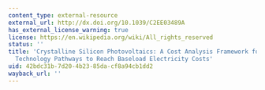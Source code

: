 ```yaml
---
content_type: external-resource
external_url: http://dx.doi.org/10.1039/C2EE03489A
has_external_license_warning: true
license: https://en.wikipedia.org/wiki/All_rights_reserved
status: ''
title: 'Crystalline Silicon Photovoltaics: A Cost Analysis Framework for Determining
  Technology Pathways to Reach Baseload Electricity Costs'
uid: 42bdc31b-7d20-4b23-85da-cf8a94cb1dd2
wayback_url: ''
---
```

